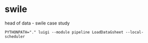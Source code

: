 # swile
head of data - swile case study


```shell
PYTHONPATH="." luigi --module pipeline LoadDataGsheet --local-scheduler
```
